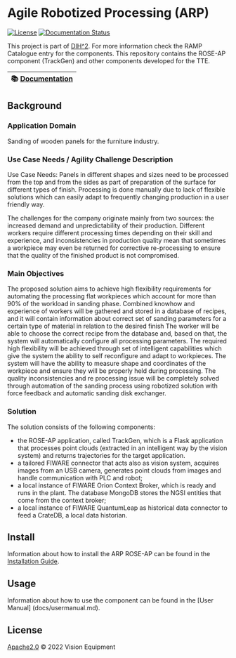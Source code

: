 # Agile Robotized Processing (ARP)

[![License](https://img.shields.io/badge/License-Apache%202.0-blue.svg)](https://opensource.org/licenses/Apache-2.0)
[![Documentation Status](https://readthedocs.org/projects/arp/badge/?version=latest)](https://arp.readthedocs.io/en/latest)

This project is part of [DIH^2](http://www.dih-squared.eu/). For more information check the RAMP Catalogue entry for the components.
This repository contains the ROSE-AP component (TrackGen) and other components developed for the TTE.

| :books: [Documentation](https://arp.readthedocs.io/en/latest) |
| --------------------------------------------- | 


## Background

### Application Domain

Sanding of wooden panels for the furniture industry.

### Use Case Needs / Agility Challenge Description

Use Case Needs: Panels in different shapes and sizes need to be processed from the top and from the sides as part of preparation 
of the surface for different types of finish. Processing is done manually due to lack of flexible solutions which can 
easily adapt to frequently changing production in a user friendly way.

The challenges for the company originate mainly from two sources: the
increased demand and unpredictability of their production. Different workers
require different processing times depending on their skill and experience, and
inconsistencies in production quality mean that sometimes a workpiece may
even be returned for corrective re-processing to ensure that the quality of the
finished product is not compromised.

### Main Objectives

The proposed solution aims to achieve high flexibility requirements for automating the processing flat workpieces which account for
more than 90% of the workload in sanding phase.
Combined knowhow and experience of workers will be gathered and stored in a database of recipes, and it will contain information about correct
set of sanding parameters for a certain type of material in relation to the desired finish The worker will be able to choose the correct
recipe from the database and, based on that, the system will automatically configure all processing parameters.
The required high flexibility will be achieved through set of intelligent capabilities which give the system the ability to self reconfigure
and adapt to workpieces. The system will have the ability to measure shape and coordinates of the workpiece and ensure they will be
properly held during processing.
The quality inconsistencies and re processing issue will be completely solved through automation of the sanding process using robotized 
solution with force feedback and automatic sanding disk exchanger.

### Solution

The solution consists of the following components:
- the ROSE-AP application, called TrackGen, which is a Flask application that processes point clouds (extracted in an intelligent way
  by the vision system) and returns trajectories for the target application.
- a tailored FIWARE connector that acts also as vision system, acquires images from an USB camera, generates point clouds from images
  and handle communication with PLC and robot;
- a local instance of FIWARE Orion Context Broker, which is ready and runs in the plant. 
  The database MongoDB stores the NGSI entities that come from the context broker;
- a local instance of FIWARE QuantumLeap as historical data connector to feed a CrateDB, a local data historian.

## Install

Information about how to install the ARP ROSE-AP can be found in the [Installation Guide](docs/installationguide.md).

## Usage

Information about how to use the component can be found in the [User Manual] (docs/usermanual.md).

## License

[Apache2.0](LICENSE) © 2022 Vision Equipment 

